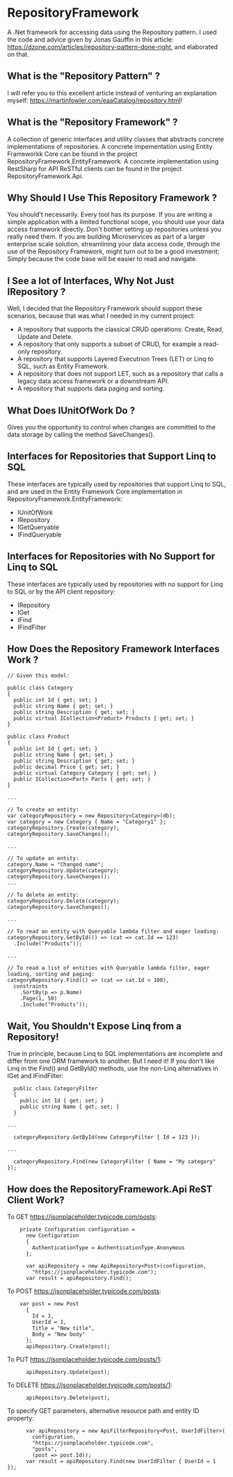 # RepositoryFramework
A .Net framework for accessing data using the Repository pattern.
I used the code and advice given by Jonas Gauffin in this article: https://dzone.com/articles/repository-pattern-done-right, and elaborated on that.

## What is the "Repository Pattern" ?
I will refer you to this excellent article instead of venturing an explanation myself: https://martinfowler.com/eaaCatalog/repository.html!

## What is the "Repository Framework" ?
A collection of generic interfaces and utility classes that abstracts concrete implementations of repositories.
A concrete impementation using Entity Frameworkk Core can be found in the project RepositoryFramework.EntityFramework. 
A concrete implementation using RestSharp for API ReSTful clients can be found in the project RepositoryFramework.Api. 

## Why Should I Use This Repository Framework ?
You should't necessarily. Every tool has its purpose. 
If you are writing a simple application with a limited functional scope, you should use your data access framework directly. 
Don't bother setting up repositories unless you really need them. 
If you are building Microservices as part of a larger enterprise scale solution, streamlining your data access code, through the use of the Repository Framework, might turn out to be a good investment;
Simply because the code base will be easier to read and navigate.

## I See a lot of Interfaces, Why Not Just IRepository ?
Well, I decided that the Repository Framework should support these scenarios, because that was what I needed in my current project:
* A repository that supports the classical CRUD operations: Create, Read, Update and Delete.
* A repository that only supports a subset of CRUD, for example a read-only repository.
* A repository that supports Layered Executrion Trees (LET) or Linq to SQL, such as Entity Framework.
* A repository that does not support LET, such as a repository that calls a legacy data access framework or a downstream API.
* A repository that supports data paging and sorting.

## What Does IUnitOfWork Do ?
Gives you the opportunity to control when changes are committed to the data storage by calling the method SaveChanges().

## Interfaces for Repositories that Support Linq to SQL
These interfaces are typically used by repositories that support Linq to SQL, and are used in the Entity Framework Core implementation in RepositoryFramework.EntityFramework:
* IUnitOfWork
* IRepository
* IGetQueryable
* IFindQueryable

## Interfaces for Repositories with No Support for Linq to SQL
These interfaces are typically used by repositories with no support for Linq to SQL or by the API client repository:
* IRepository
* IGet
* IFind
* IFindFilter

## How Does the Repository Framework Interfaces Work ?
  ~~~~
  // Given this model:
	
  public class Category
  {
    public int Id { get; set; }
    public string Name { get; set; }
    public string Description { get; set; }
    public virtual ICollection<Product> Products { get; set; }
  }

  public class Product
  {
    public int Id { get; set; }
    public string Name { get; set; }
    public string Description { get; set; }
    public decimal Price { get; set; }
    public virtual Category Category { get; set; }
    public ICollection<Part> Parts { get; set; }
  }

  ...

  // To create an entity:
  var categoryRepository = new Repository<Category>(db);
  var category = new Category { Name = "Category1" };
  categoryRepository.Create(category);
  categoryRepository.SaveChanges();

  ...

  // To update an entity:
  category.Name = "Changed name";
  categoryRepository.Update(category);
  categoryRepository.SaveChanges();
  ...

  // To delete an entity:
  categoryRepository.Delete(category);
  categoryRepository.SaveChanges();

  ...

  // To read an entity with Queryable lambda filter and eager loading:
  categoryRepository.GetById(() => (cat => cat.Id == 123)
    .Include("Products"));

  ...

  // To read a list of entities with Queryable lambda filter, eager loading, sorting and paging:
  categoryRepository.Find(() => (cat => cat.Id < 100),
    constraints
      .SortBy(p => p.Name)
      .Page(1, 50)
      .Include("Products"));

  ~~~~

## Wait, You Shouldn't Expose Linq from a Repository!
True in principle, because Linq to SQL implementations are incomplete and differ from one ORM framework to another. 
But I need it! If you don't like Linq in the Find() and GetById() methods, use the non-Linq alternatives in IGet and IFindFilter:

~~~~
  public class CategoryFilter
  {
    public int Id { get; set; }
    public string Name { get; set; }
  }

...

  categoryRepository.GetById(new CategoryFilter { Id = 123 });

...

  categoryRepository.Find(new CategoryFilter { Name = "My category" });
~~~~

## How does the RepositoryFramework.Api ReST Client Work?
To GET https://jsonplaceholder.typicode.com/posts:
~~~~
    private Configuration configuration =
      new Configuration
      {
        AuthenticationType = AuthenticationType.Anonymous
      };

      var apiRepository = new ApiRepository<Post>(configuration, 
        "https://jsonplaceholder.typicode.com");
      var result = apiRepository.Find();
~~~~
To POST https://jsonplaceholder.typicode.com/posts:
~~~~
    var post = new Post
      {
        Id = 1,
        UserId = 1,
        Title = "New title",
        Body = "New body"
      };
      apiRepository.Create(post);
~~~~
To PUT https://jsonplaceholder.typicode.com/posts/1:
~~~~
      apiRepository.Update(post);
~~~~
To DELETE https://jsonplaceholder.typicode.com/posts/1:
~~~~
      apiRepository.Delete(post);
~~~~
Tp specify GET parameters, alternative resource path and entity ID property:
~~~~
      var apiRepository = new ApiFilterRepository<Post, UserIdFilter>(
        configuration,
        "https://jsonplaceholder.typicode.com",
        "posts",
        (post => post.Id));
      var result = apiRepository.Find(new UserIdFilter { UserId = 1 });
~~~~
